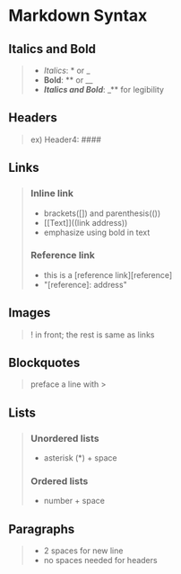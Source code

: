 # Markdown Syntax

## Italics and Bold
>* _Italics_: * or _  
>* **Bold**: ** or __  
>* **_Italics and Bold_**: _** for legibility  
## Headers
>ex) Header4: ####  
## Links
> ### Inline link
>* brackets([]) and parenthesis(())  
>* [[Text]]((link address))  
>* emphasize using bold in text  
> ### Reference link
>* this is a [reference link][reference]  
>* "[reference]: address"  
## Images
>! in front; the rest is same as links  
## Blockquotes
>preface a line with >  
## Lists
> ### Unordered lists
>* asterisk (*) + space  
> ### Ordered lists 
>* number + space  
## Paragraphs
>* 2 spaces for new line  
>* no spaces needed for headers  
